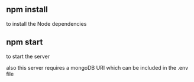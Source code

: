 ## npm install
to install the Node dependencies

## npm start
to start the server

also this server requires a mongoDB URI which can be included in the .env file